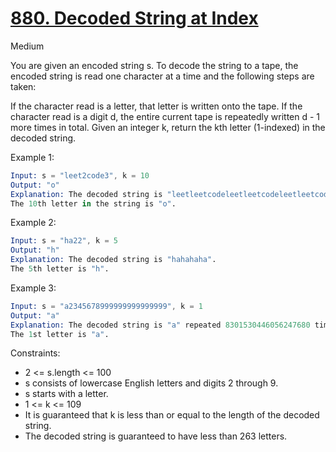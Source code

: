# [880. Decoded String at Index](https://leetcode.com/problems/decoded-string-at-index/)

Medium

You are given an encoded string s. To decode the string to a tape, the encoded string is read one character at a time and the following steps are taken:

If the character read is a letter, that letter is written onto the tape.
If the character read is a digit d, the entire current tape is repeatedly written d - 1 more times in total.
Given an integer k, return the kth letter (1-indexed) in the decoded string.

Example 1:

```s
Input: s = "leet2code3", k = 10
Output: "o"
Explanation: The decoded string is "leetleetcodeleetleetcodeleetleetcode".
The 10th letter in the string is "o".
```

Example 2:

```s
Input: s = "ha22", k = 5
Output: "h"
Explanation: The decoded string is "hahahaha".
The 5th letter is "h".
```

Example 3:

```s
Input: s = "a2345678999999999999999", k = 1
Output: "a"
Explanation: The decoded string is "a" repeated 8301530446056247680 times.
The 1st letter is "a".
```

Constraints:

- 2 <= s.length <= 100
- s consists of lowercase English letters and digits 2 through 9.
- s starts with a letter.
- 1 <= k <= 109
- It is guaranteed that k is less than or equal to the length of the decoded string.
- The decoded string is guaranteed to have less than 263 letters.
